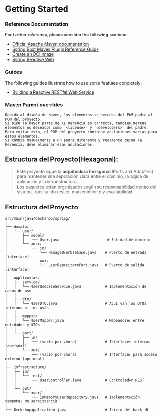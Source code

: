 # Getting Started

### Reference Documentation
For further reference, please consider the following sections:

* [Official Apache Maven documentation](https://maven.apache.org/guides/index.html)
* [Spring Boot Maven Plugin Reference Guide](https://docs.spring.io/spring-boot/3.5.0/maven-plugin)
* [Create an OCI image](https://docs.spring.io/spring-boot/3.5.0/maven-plugin/build-image.html)
* [Spring Reactive Web](https://docs.spring.io/spring-boot/3.5.0/reference/web/reactive.html)

### Guides
The following guides illustrate how to use some features concretely:

* [Building a Reactive RESTful Web Service](https://spring.io/guides/gs/reactive-rest-service/)

### Maven Parent overrides
```text
Debido al diseño de Maven, los elementos se heredan del POM padre al POM del proyecto.
Si bien la mayor parte de la herencia es correcta, también hereda elementos no deseados como `<license>` y `<developers>` del padre.
Para evitar esto, el POM del proyecto contiene anulaciones vacías para estos elementos.
Si cambia manualmente a un padre diferente y realmente desea la herencia, debe eliminar esas anulaciones.
```

## Estructura del Proyecto(Hexagonal):
> Este proyecto sigue la **arquitectura hexagonal** (Ports and Adapters) para mantener una separación clara entre el dominio, la lógica de aplicación y la infraestructura.  
> Los paquetes están organizados según su responsabilidad dentro del sistema, facilitando testeo, mantenimiento y escalabilidad.
## Estructura del Proyecto

```text
src/main/java/deckshop/spring/
│
├── domain/
│   └── user/
│       ├── model/
│       │   └── User.java                      # Entidad de dominio
│       └── port/
│           ├── in/
│           │   └── ManageUserUseCase.java    # Puerto de entrada (interface)
│           └── out/
│               └── UserRepositoryPort.java   # Puerto de salida (interface)
│
├── application/
│   ├── service/
│   │   └── UserUseCaseService.java           # Implementación de casos de uso
│   │
│   ├── dto/
│   │   └── UserDTO.java                      # Aquí van los DTOs internos si los usás
│   │
│   ├── mapper/
│   │   └── UserMapper.java                   # Mapeadores entre entidades y DTOs
│   │
│   └── port/
│       ├── in/
│       │   └── (vacío por ahora)             # Interfaces internas (opcional)
│       └── out/
│           └── (vacío por ahora)             # Interfaces para acceso externo (opcional)
│
├── infrastructure/
│   ├── in/
│   │   └── rest/
│   │       └── UserController.java           # Controlador REST
│   │
│   └── out/
│       └── user/
│           └── InMemoryUserRepository.java   # Implementación temporal de persistencia
│
├── DeckshopApplication.java                  # Inicio del back :D
```


